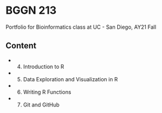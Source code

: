 # BGGN 213
Portfolio for Bioinformatics class at UC - San Diego, AY21 Fall
  
## Content  
  
- 04. Introduction to R
- 05. Data Exploration and Visualization in R
- 06. Writing R Functions
- 07. Git and GitHub
